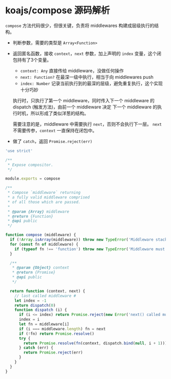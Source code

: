 # koajs/compose 源码解析

`compose` 方法代码很少，但很关键，负责将 middlewares 构建成层级执行的结构。

- 判断参数，需要的类型是 `Array<Function>`
- 返回匿名函数，接收 `context`，`next` 参数，加上声明的 `index` 变量，这个闭包持有了3个变量。
  - `context: Any` 直接传给 middleware，没做任何操作
  - `next: Function?` 在最深一级中执行，相当于向 middlewares push
  - `index: Number` 记录当前执行到的最深的层级，避免重复执行，这个实现十分巧妙

  执行时，只执行了第一个 middleware，同时传入下一个 middleware 的 dispatch (触发方法)，由前一个 middleware 决定 下一个 middleware 的执行时机，所以形成了类似洋葱的结构。

  需要注意的是，middleware 中需要执行 `next`，否则不会执行下一层。
  `next` 不需要传参，`context` 一直保持在闭包中。

- 做了 `catch`，返回 `Promise.reject(err)`


```javascript
'use strict'

/**
 * Expose compositor.
 */

module.exports = compose

/**
 * Compose `middleware` returning
 * a fully valid middleware comprised
 * of all those which are passed.
 *
 * @param {Array} middleware
 * @return {Function}
 * @api public
 */

function compose (middleware) {
  if (!Array.isArray(middleware)) throw new TypeError('Middleware stack must be an array!')
  for (const fn of middleware) {
    if (typeof fn !== 'function') throw new TypeError('Middleware must be composed of functions!')
  }

  /**
   * @param {Object} context
   * @return {Promise}
   * @api public
   */

  return function (context, next) {
    // last called middleware #
    let index = -1
    return dispatch(0)
    function dispatch (i) {
      if (i <= index) return Promise.reject(new Error('next() called multiple times'))
      index = i
      let fn = middleware[i]
      if (i === middleware.length) fn = next
      if (!fn) return Promise.resolve()
      try {
        return Promise.resolve(fn(context, dispatch.bind(null, i + 1)));
      } catch (err) {
        return Promise.reject(err)
      }
    }
  }
}
```